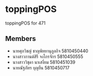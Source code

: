 # toppingPOS
toppingPOS for 471


## Members
- นายศุภวิชญ์ 		ชาญพิทยานุกูลกิจ 	5810450440
- นางสาวกานต์สิรี 	จงไกรจักร 		5810450555
- นางสาววิชุดา 		นาเสงี่ยม 		5810451039
- นายณัฐภัทร 		บุญยืน 			5810450717 
